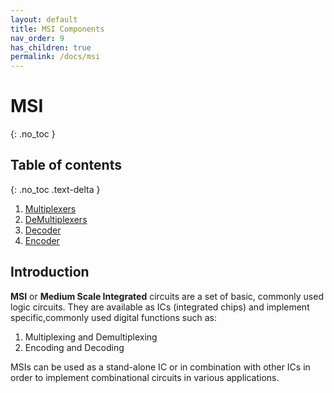 ```yaml
---
layout: default
title: MSI Components
nav_order: 9
has_children: true
permalink: /docs/msi
---
```

# MSI
{: .no_toc }

## Table of contents
{: .no_toc .text-delta }

1. [Multiplexers](https://learn.circuitverse.org/docs/MSI/mux.html)
1. [DeMultiplexers](https://learn.circuitverse.org/docs/MSI/demux.html)
1. [Decoder](https://learn.circuitverse.org/docs/MSI/decoder.html)
1. [Encoder](https://learn.circuitverse.org/docs/MSI/encoder.html)

## Introduction

__MSI__ or __Medium Scale Integrated__ circuits are a set of basic, commonly used logic circuits. They are available as ICs (integrated chips) and implement specific,commonly used digital functions such as:
1. Multiplexing and Demultiplexing
2. Encoding and Decoding

MSIs can be used as a stand-alone IC or in combination with other ICs in order to implement combinational circuits in various applications.



